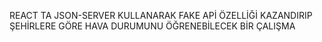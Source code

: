 REACT TA JSON-SERVER KULLANARAK FAKE APİ ÖZELLİĞİ KAZANDIRIP ŞEHİRLERE GÖRE HAVA DURUMUNU ÖĞRENEBİLECEK BİR ÇALIŞMA
